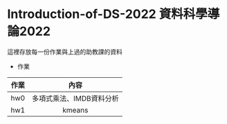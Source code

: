 # Introduction-of-DS-2022 資料科學導論2022

這裡存放每一份作業與上過的助教課的資料

- 作業

| 作業        | 內容           |
| ------------- |:-------------:|
| hw0        | 多項式乘法、IMDB資料分析      | 
| hw1        | kmeans      |
